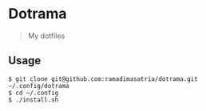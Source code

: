 # Dotrama
> My dotfiles

## Usage
```
$ git clone git@github.com:ramadimasatria/dotrama.git ~/.config/dotrama
$ cd ~/.config
$ ./install.sh
```

